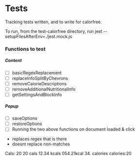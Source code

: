 # Tests

Tracking tests written, and to write for calorfree.

To run, from the test-calorfree directory, run jest --setupFilesAfterEnv=./jest.mock.js

### Functions to test
##### Content
- [ ] basicRegexReplacement
- [ ] replaceInfoSplitByChevrons
- [ ] removeCalorieDescriptions
- [ ] removeAdditionalNutritionalInfo
- [ ] getSettingsAndBlockInfo
##### Popup
- [ ] saveOptions
- [ ] restoreOptions
- [ ] Running the two above functions on document loaded & click

- replaces regex that is there
- doesnt replace non-matches

Cals: 20
20 cals
12.34 kcals
054.21kcal
34. calories
calories:<calories><ahhhh>20
